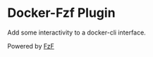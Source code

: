 # Docker-Fzf Plugin

Add some interactivity to a docker-cli interface.

Powered by [FzF](https://github.com/junegunn/fzf)
